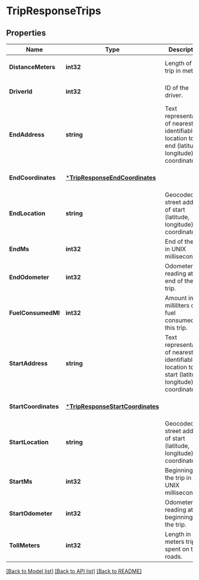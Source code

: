 # TripResponseTrips

## Properties
Name | Type | Description | Notes
------------ | ------------- | ------------- | -------------
**DistanceMeters** | **int32** | Length of the trip in meters. | [optional] [default to null]
**DriverId** | **int32** | ID of the driver. | [optional] [default to null]
**EndAddress** | **string** | Text representation of nearest identifiable location to the end (latitude, longitude) coordinates. | [optional] [default to null]
**EndCoordinates** | [***TripResponseEndCoordinates**](TripResponse_endCoordinates.md) |  | [optional] [default to null]
**EndLocation** | **string** | Geocoded street address of start (latitude, longitude) coordinates. | [optional] [default to null]
**EndMs** | **int32** | End of the trip in UNIX milliseconds. | [optional] [default to null]
**EndOdometer** | **int32** | Odometer reading at the end of the trip. | [optional] [default to null]
**FuelConsumedMl** | **int32** | Amount in milliliters of fuel consumed on this trip. | [optional] [default to null]
**StartAddress** | **string** | Text representation of nearest identifiable location to the start (latitude, longitude) coordinates. | [optional] [default to null]
**StartCoordinates** | [***TripResponseStartCoordinates**](TripResponse_startCoordinates.md) |  | [optional] [default to null]
**StartLocation** | **string** | Geocoded street address of start (latitude, longitude) coordinates. | [optional] [default to null]
**StartMs** | **int32** | Beginning of the trip in UNIX milliseconds. | [optional] [default to null]
**StartOdometer** | **int32** | Odometer reading at the beginning of the trip. | [optional] [default to null]
**TollMeters** | **int32** | Length in meters trip spent on toll roads. | [optional] [default to null]

[[Back to Model list]](../README.md#documentation-for-models) [[Back to API list]](../README.md#documentation-for-api-endpoints) [[Back to README]](../README.md)


